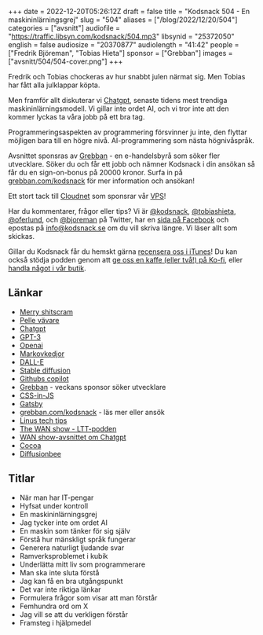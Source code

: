 +++
date = 2022-12-20T05:26:12Z
draft = false
title = "Kodsnack 504 - En maskininlärningsgrej"
slug = "504"
aliases = ["/blog/2022/12/20/504"]
categories = ["avsnitt"]
audiofile = "https://traffic.libsyn.com/kodsnack/504.mp3"
libsynid = "25372050"
english = false
audiosize = "20370877"
audiolength = "41:42"
people = ["Fredrik Björeman", "Tobias Hieta"]
sponsor = ["Grebban"]
images = ["avsnitt/504/504-cover.png"]
+++

Fredrik och Tobias chockeras av hur snabbt julen närmat sig. Men Tobias har fått alla julklappar köpta.

Men framför allt diskuterar vi [Chatgpt](https://en.wikipedia.org/wiki/ChatGPT), senaste tidens mest trendiga maskininlärningsmodell. Vi gillar inte ordet AI, och vi tror inte att den kommer lyckas ta våra jobb på ett bra tag.

Programmeringsaspekten av programmering försvinner ju inte, den flyttar möjligen bara till en högre nivå. AI-programmering som nästa högnivåspråk.

Avsnittet sponsras av [Grebban](https://www.grebban.com/kodsnack) - en e-handelsbyrå som söker fler utvecklare. Söker du och får ett jobb och nämner Kodsnack i din ansökan så får du en sign-on-bonus på 20000 kronor. Surfa in på [grebban.com/kodsnack](https://www.grebban.com/kodsnack) för mer information och ansökan!

Ett stort tack till [Cloudnet](https://www.cloudnet.se) som sponsrar vår [VPS](https://en.wikipedia.org/wiki/Virtual_private_server)!

Har du kommentarer, frågor eller tips? Vi är [@kodsnack](https://www.twitter.com/kodsnack), [@tobiashieta](https://www.twitter.com/tobiashieta), [@oferlund](https://www.twitter.com/oferlund), och [@bjoreman](https://www.twitter.com/bjoreman) på Twitter, har en [sida på Facebook](https://www.facebook.com/kodsnack) och epostas på [info@kodsnack.se](mailto:info@kodsnack.se) om du vill skriva längre. Vi läser allt som skickas.

Gillar du Kodsnack får du hemskt gärna [recensera oss i iTunes](https://itunes.apple.com/se/podcast/kodsnack/id561631498?l=en)! Du kan också stödja podden genom att <a href="https://ko-fi.com/kodsnack" rel="payment">ge oss en kaffe (eller två!) på Ko-fi</a>, eller [handla något i vår butik](https://shop.spreadshirt.se/kodsnack/).

## Länkar ##
* [Merry shitscram](https://www.pinterest.se/pin/403072235374854089/)
* [Pelle vävare](https://pellevavare.se/)
* [Chatgpt](https://en.wikipedia.org/wiki/ChatGPT)
* [GPT-3](https://en.wikipedia.org/wiki/GPT-3)
* [Openai](https://en.wikipedia.org/wiki/OpenAI)
* [Markovkedjor](https://en.wikipedia.org/wiki/Markov_chain)
* [DALL-E](https://en.wikipedia.org/wiki/DALL-E)
* [Stable diffusion](https://en.wikipedia.org/wiki/Stable_Diffusion)
* [Githubs copilot](https://en.wikipedia.org/wiki/GitHub_Copilot)
* [Grebban](https://www.grebban.com/kodsnack) - veckans sponsor söker utvecklare
* [CSS-in-JS](https://en.wikipedia.org/wiki/CSS-in-JS)
* [Gatsby](https://en.wikipedia.org/wiki/Gatsby_%28JavaScript_framework%29)
* [grebban.com/kodsnack](https://www.grebban.com/kodsnack) - läs mer eller ansök
* [Linus tech tips](https://www.youtube.com/channel/UCXuqSBlHAE6Xw-yeJA0Tunw)
* [The WAN show - LTT-podden](https://www.youtube.com/watch?v=Luz82RG5PqA&list=PL8mG-RkN2uTw7PhlnAr4pZZz2QubIbujH)
* [WAN show-avsnittet om Chatgpt](https://www.youtube.com/watch?v=Luz82RG5PqA&list=PL8mG-RkN2uTw7PhlnAr4pZZz2QubIbujH&index=1)
* [Cocoa](https://en.wikipedia.org/wiki/Cocoa_%28API%29)
* [Diffusionbee](https://diffusionbee.com/)

## Titlar ##
* När man har IT-pengar
* Hyfsat under kontroll
* En maskininlärningsgrej
* Jag tycker inte om ordet AI
* En maskin som tänker för sig själv
* Förstå hur mänskligt språk fungerar
* Generera naturligt ljudande svar
* Ramverksproblemet i kubik
* Underlätta mitt liv som programmerare
* Man ska inte sluta förstå
* Jag kan få en bra utgångspunkt
* Det var inte riktiga länkar
* Formulera frågor som visar att man förstår
* Femhundra ord om X
* Jag vill se att du verkligen förstår
* Framsteg i hjälpmedel